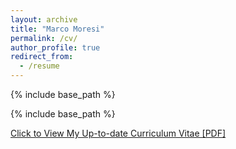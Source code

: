 ```yaml
---
layout: archive
title: "Marco Moresi"
permalink: /cv/
author_profile: true
redirect_from:
  - /resume
---
```


{% include base_path %}


{% include base_path %}

[Click to View My Up-to-date Curriculum Vitae [PDF]](files/Marco_Moresi_CV.pdf)
